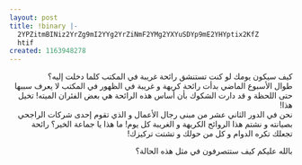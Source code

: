 ```yaml
---
layout: post
title: !binary |-
  2YPZitmBINiz2YrZg9mI2YYg2YrZiNmF2YMg2YXYuSDYp9mE2YHYptix2KfZ
  htif
created: 1163948278
---
```

<p dir="rtl"> كيف سيكون يومك لو كنت تستنشق رائحة غريبة في المكتب كلما دخلت إليه؟<br />
طوال الأسبوع الماضي بدأت رائحة كريهة و غريبة في الظهور في المكتب لا يعرف سببها حتى اللحظة و قد دارت الشكوك بأن أساس هذه الرائحة هي بعض الفئران الميته! تخيل هذا!<br />
نحن في الدور الثاني عشر من مبنى رجال الأعمال و الذي تقوم إحدى شركات الراجحي بصيانته و نشتم هذا الروائح الكريهة و الغريبة كل يوم! ما هذا يا جماعة الخير؟ رائحة تجعلك تكره الدوام و كل من حولك و تشتت تركيزك!</p>
<p dir="rtl">بالله عليكم كيف ستتصرفون في مثل هذه الحالة؟<br />
</p>
